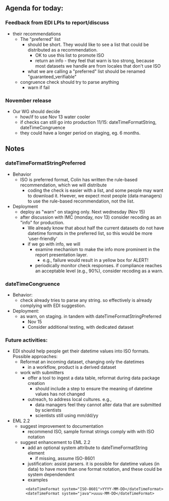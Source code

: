 
## Agenda for today:
### Feedback from EDI LPIs to report/discuss 
* their recommendations
    * The "preferred" list 
      * should be short. They would like to see a list that could be distributed as a recommendation. 
         * OK to use this list to promote ISO
         * return an info - they feel that warn is too strong, because most datasets we handle are from locales that don't use ISO
      * what we are calling a "preferred" list should be renamed "guaranteed_verifiable"
    * congruence check should try to parse anything
      * warn if fail

### November release
* Our WG should decide 
   * how/if to use Nov 13 water cooler
   * if checks can still go into production 11/15: dateTimeFormatString, dateTimeCongruence
   * they could have a longer period on staging, eg. 6 months.

## Notes
### dateTimeFormatStringPreferred
  * Behavior
    * ISO is preferred format, Colin has written the rule-based recommendation, which we will distribute 
      * coding the check is easier with a list, and some people may want to download it. 
      Hwever, we expect most people (data managers) to use the rule-based recommendation, not the list.
   * Deployment
      * deploy as "warn" on staging only. Next wednesday (Nov 15) 
      * after discussion with IMC (monday, nov 13) consider recoding as an "info" for production. 
         * We already know that about half the current datasets do not have datetime formats 
         in the preferred list, so this would be more 'user-friendly'
         * if we go with info, we will 
            * examine mechanism to make the info more prominent in the report presentation layer. 
               * e.g., failure would result in a yellow box for ALERT! 
            * periodically monitor check responses. if compliance reaches an acceptable level (e.g., 90%), consider recoding as a warn.
     
  
### dateTimeCongruence
   * Behavior: 
      * check already tries to parse any string. so effectively is already complying with EDI suggestion. 
   * Deployment: 
      * as warn, on staging. in tandem with dateTimeFormatStringPreferred
         * Nov 15
         * Consider additional testing, with dedicated dataset
  
### Future activities:
   * EDI should help people get their datetime values into ISO formats. Possible approaches:
      * Reformat an incoming dataset, changing only the datetimes
         * in a workflow, product is a derived dataset
      * work with submitters
         * offer a tool to ingest a data table, reformat during data package creation
            * should include a step to ensure the meaning of datetime values has not changed 
         * outreach, to address local cultures. e.g., 
            * data managers feel they cannot alter data that are submitted by scientists
            * scientists still using mm/dd/yy
   * EML 2.2
      * suggest improvement to documentation
         * recommend ISO, sample format strings comply with with ISO notation
      * suggest enhancement to EML 2.2
         * add an optional system attribute to dateTimeFormatString element
            * if missing, assume ISO-8601
         * justification: assist parsers. it is possible for datetime values (in data) to have more than one format notation, and 
         these could be system dependendent 
         * examples 
```
         <dateTimeFormat system="ISO-8601">YYYY-MM-DD</dateTimeFormat>
         <dateTimeFormat system="java">uuuu-MM-DD</dateTimeFormat>
````
